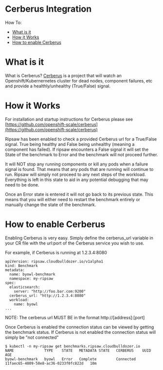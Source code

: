 # Cerberus Integration

How To:
* [What is it](#what-is-it)
* [How it Works](#how-it-works)
* [How to enable Cerberus](#how-to-enable-Cerberus)

# What is it

What is Cerberus? [Cerberus](https://github.com/openshift-scale/cerberus) is a project that will watch an Openshift/Kubernernetes cluster
for dead nodes, component failures, etc and provide a healthly/unhealthy (True/False) signal. 

# How it Works

For installation and startup instructions for Cerberus please see [https://github.com/openshift-scale/cerberus](https://github.com/openshift-scale/cerberus)

Ripsaw has been enabled to check a provided Cerberus url for a True/False signal. True being healthy and False being unhealthy (meaning a component
has failed). If ripsaw encounters a False signal it will set the State of the benchmark to Error and the benchmark will not proceed
further. 

It will NOT stop any running components or kill any pods when a failure signal is found. That means that any pods that are running will
continue to run. Ripsaw will simply not proceed to any next steps of the workload. Everything is left in this state to aid in any
potential debugging that may need to be done.

Once an Error state is entered it will not go back to its previous state. This means that you will either need to restart the benchmark
entirely or manually change the state of the benchmark.

# How to enable Cerberus

Enabling Cerberus is very easy. Simply define the cerberus_url variable in your CR file with the url:port of the Cerberus service you wish
to use.

For example, if Cerberus is running at 1.2.3.4:8080

```
apiVersion: ripsaw.cloudbulldozer.io/v1alpha1
kind: Benchmark
metadata:
  name: byowl-benchmark
  namespace: my-ripsaw
spec:
  elasticsearch:
    server: "http://foo.bar.com:9200"
  cerberus_url: "http://1.2.3.4:8080"
  workload:
    name: byowl
...
```

NOTE: The cerberus url MUST BE in the format http://[address]:[port]

Once Cerberus is enabled the connection status can be viewed by getting the benchmark status. If Cerberus is not
enabled the connection status will simply be "not connected"

```
$ kubectl -n my-ripsaw get benchmarks.ripsaw.cloudbulldozer.io
NAME              TYPE    STATE   METADATA STATE   CERBERUS    UUID                                   AGE
byowl-benchmark   byowl   Error   Complete         Connected   11faec65-4009-58e8-ac36-0233f0fc822d   10m
```
